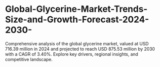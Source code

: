 # Global-Glycerine-Market-Trends-Size-and-Growth-Forecast-2024-2030-
Comprehensive analysis of the global glycerine market, valued at USD 716.39 million in 2024 and projected to reach USD 875.53 million by 2030 with a CAGR of 3.40%. Explore key drivers, regional insights, and competitive landscape.
